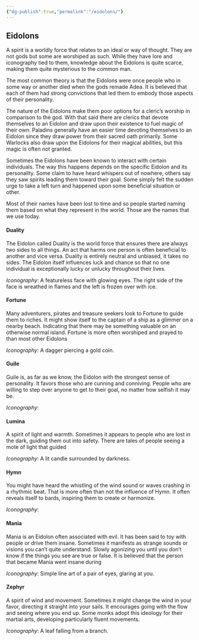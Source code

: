 ```yaml
---
{"dg-publish":true,"permalink":"/eidolons/"}
---
```


## Eidolons
A spirit is a worldly force that relates to an ideal or way of thought. They are not gods but some are worshiped as such. While they have lore and iconography tied to them, knowledge about the Eidolons is quite scarce, making them quite mysterious to the common man.  
  
The most common theory is that the Eidolons were once people who in some way or another died when the gods remade Adea. It is believed that each of them had strong convictions that led them to embody those aspects of their personality. 

The nature of the Eidolons make them poor options for a cleric’s worship in comparison to the god. With that said there are clerics that devote themselves to an Eidolon and draw upon their existence to fuel magic of their own. Paladins generally have an easier time devoting themselves to an Eidolon since they draw power from their sacred oath primarily. Some Warlocks also draw upon the Eidolons for their magical abilities, but this magic is often not granted.  
  
Sometimes the Eidolons have been known to interact with certain individuals. The way this happens depends on the specific Eidolon and its personality. Some claim to have heard whispers out of nowhere, others say they saw spirits leading them toward their goal. Some simply felt the sudden urge to take a left turn and happened upon some beneficial situation or other.

Most of their names have been lost to time and so people started naming them based on what they represent in the world. Those are the names that we use today.

#### Duality  
The Eidolon called Duality is the world force that ensures there are always two sides to all things. An act that harms one person is often beneficial to another and vice versa. Duality is entirely neutral and unbiased, it takes no sides. The Eidolon itself influences luck and chance so that no one individual is exceptionally lucky or unlucky throughout their lives. 

*Iconography*: A featureless face with glowing eyes. The right side of the face is wreathed in flames and the left is frozen over with ice.  

#### Fortune
Many adventurers, pirates and treasure seekers look to Fortune to guide them to riches. It might show itself to the captain of a ship as a glimmer on a nearby beach. Indicating that there may be something valuable on an otherwise normal island. Fortune is more often worshiped and prayed to than most other Eidolons 

*Iconography*: A dagger piercing a gold coin.

#### Guile
Guile is, as far as we know, the Eidolon with the strongest sense of personality. It favors those who are cunning and conniving. People who are willing to step over anyone to get to their goal, no matter how selfish it may be. 

*Iconography*:

#### Lumina
A spirit of light and warmth. Sometimes it appears to people who are lost in the dark, guiding them out into safety. There are tales of people seeing a mote of light that guided 

*Iconography*: A lit candle surrounded by darkness.

#### Hymn

You might have heard the whistling of the wind sound or waves crashing in a rhythmic beat. That is more often than not the influence of Hymn. It often reveals itself to bards, inspiring them to create or harmonize.  
  
*Iconography*: 

#### Mania

Mania is an Eidolon often associated with evil. It has been said to toy with people or drive them insane. Sometimes it manifests as strange sounds or visions you can’t quite understand. Slowly agonizing you until you don’t know if the things you see are true or false. It is believed that the person that became Mania went insane during  

*Iconography*: Simple line art of a pair of eyes, glaring at you.

#### Zephyr  
A spirit of wind and movement. Sometimes it might change the wind in your favor, directing it straight into your sails. It encourages going with the flow and seeing where you end up. Some monks adopt this ideology for their martial arts, developing particularly fluent movements.  
  
*Iconography*: A leaf falling from a branch.